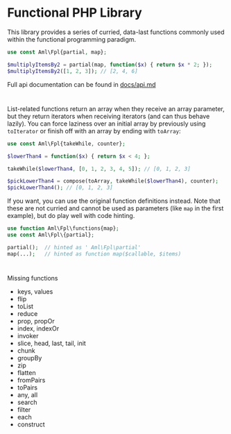 # Functional PHP Library

This library provides a series of curried, data-last functions commonly used within the functional programming paradigm.

```php
use const Aml\Fpl{partial, map};

$multiplyItemsBy2 = partial(map, function($x) { return $x * 2; });
$multiplyItemsBy2([1, 2, 3]); // [2, 4, 6]
```
 Full api documentation can be found in [docs/api.md](docs/api.md)
 
#

List-related functions return an array when they receive an array parameter, but they return iterators when receiving iterators (and can thus behave lazily). You can force laziness over an initial array by previously using `toIterator` or finish off with an array by ending with `toArray`:
```php
use const Aml\Fpl{takeWhile, counter};

$lowerThan4 = function($x) { return $x < 4; };

takeWhile($lowerThan4, [0, 1, 2, 3, 4, 5]); // [0, 1, 2, 3]

$pickLowerThan4 = compose(toArray, takeWhile($lowerThan4), counter);
$pickLowerThan4(); // [0, 1, 2, 3]
```

If you want, you can use the original function definitions instead. Note that these are not curried and cannot be used as parameters (like `map` in the first example), but do play well with code hinting.

```php
use function Aml\Fpl\functions{map};
use const Aml\Fpl\{partial};

partial();  // hinted as ' Aml\Fpl\partial'
map(...);   // hinted as function map($callable, $items)
```

#

Missing functions
* keys, values
* flip
* toList
* reduce
* prop, propOr
* index, indexOr
* invoker
* slice, head, last, tail, init
* chunk
* groupBy
* zip
* flatten
* fromPairs
* toPairs
* any, all
* search
* filter
* each
* construct